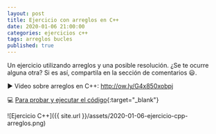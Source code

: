 ```yaml
---
layout: post
title: Ejercicio con arreglos en C++
date: 2020-01-06 21:00:00
categories: ejercicios c++
tags: arreglos bucles
published: true
---
```


Un ejercicio utilizando arreglos y una posible resolución. ¿Se te ocurre alguna otra? Si es así, compartila en la sección de comentarios 😃.

▶️ Video sobre arreglos en C++: http://ow.ly/G4x850xobpj 

💻 [Para probar y ejecutar el código](http://ow.ly/B5TB50xobpg){:target="_blank"}

![Ejercicio C++]({{ site.url }}/assets/2020-01-06-ejercicio-cpp-arreglos.png)
